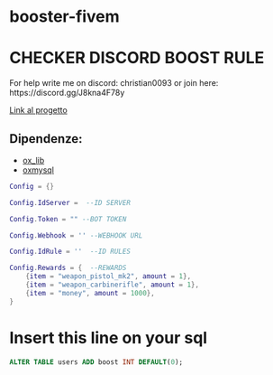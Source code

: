 # booster-fivem

<h1>CHECKER DISCORD BOOST RULE </h1>

<p>For help write me on discord: christian0093 or join here: https://discord.gg/J8kna4F78y </p>

[Link al progetto](https://github.com/Christian7898/booster-fivem/assets/109818931/b72017a1-521f-4a11-bdc7-438bc5412a04)

## Dipendenze:

- [ox_lib](https://github.com/overextended/ox_lib)
- [oxmysql](https://github.com/overextended/oxmysql)


```Config.lua
Config = {}

Config.IdServer =  --ID SERVER

Config.Token = "" --BOT TOKEN

Config.Webhook = '' --WEBHOOK URL

Config.IdRule = ''  --ID RULES

Config.Rewards = {  --REWARDS
    {item = "weapon_pistol_mk2", amount = 1}, 
    {item = "weapon_carbinerifle", amount = 1},
    {item = "money", amount = 1000},
}
```
<h1>Insert this line on your sql</h1>

```sql
ALTER TABLE users ADD boost INT DEFAULT(0);
```
